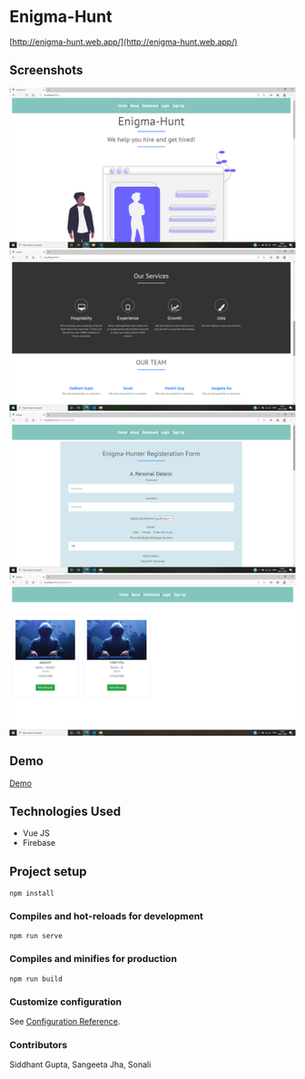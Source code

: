 # Enigma-Hunt
[http://enigma-hunt.web.app/](http://enigma-hunt.web.app/)

## Screenshots
![Screenshot](ss1.png)
![Screenshot](ss2.png)
![Screenshot](ss(registration).png)
![Screenshot](ss(dashboard).png)

## Demo
[Demo](https://drive.google.com/file/d/1kyViyt8lrga67ARQSWJwd2pV8VoT27o2/view?usp=sharing)

## Technologies Used
- Vue JS
- Firebase


## Project setup
```
npm install
```

### Compiles and hot-reloads for development
```
npm run serve
```

### Compiles and minifies for production
```
npm run build
```

### Customize configuration
See [Configuration Reference](https://cli.vuejs.org/config/).



### Contributors
Siddhant Gupta,
Sangeeta Jha,
Sonali 
